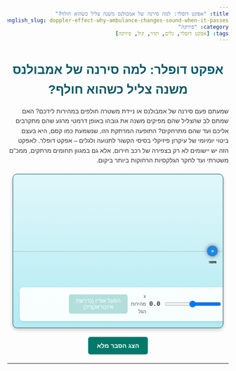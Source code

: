 ```yaml
---
title: "אפקט דופלר: למה סירנה של אמבולנס משנה צליל כשהוא חולף?"
english_slug: doppler-effect-why-ambulance-changes-sound-when-it-passes
category: "פיזיקה"
tags: [אפקט דופלר, גלים, תדר, קול, פיזיקה]
---
```

# אפקט דופלר: למה סירנה של אמבולנס משנה צליל כשהוא חולף?
שמעתם פעם סירנה של אמבולנס או ניידת משטרה חולפים במהירות לידכם? האם שמתם לב שהצליל שהם מפיקים משנה את גובהו באופן דרמטי מרגע שהם מתקרבים אליכם ועד שהם מתרחקים? התופעה המרתקת הזו, שנשמעת כמו קסם, היא בעצם ביטוי יומיומי של עיקרון פיזיקלי בסיסי הקשור לתנועה ולגלים – אפקט דופלר. לאפקט הזה יש יישומים לא רק בצפירה של רכב חירום, אלא גם במגוון תחומים מרתקים, ממכ"ם משטרתי ועד לחקר הגלקסיות הרחוקות ביותר ביקום.

<div id="doppler-simulation">
    <div id="background-gradient"></div>
    <div id="wave-plane"></div>
    <div id="waves-container"></div>
    <div id="source" class="object">
        <div class="label">מקור</div>
        <div class="direction-arrow"></div>
    </div>
    <div id="observer" class="object">
         <div class="label">צופה</div>
         <div class="listening-indicator"></div>
    </div>
    <div id="controls">
        <label for="speed-slider">מהירות המקור:</label>
        <input type="range" id="speed-slider" min="-0.9" max="0.9" value="0" step="0.01">
        <span id="current-speed">0.0</span> <span class="unit">x מהירות הגל</span>
        <button id="start-audio" class="control-button" disabled>הפעל אודיו (נדרשת אינטראקציה)</button>
         <span id="audio-status"></span>
    </div>
</div>

<button id="toggle-explanation" class="control-button">הצג הסבר מלא</button>

<div id="explanation" style="display: none;">
    <h2>מה מסתתר מאחורי הצליל המשתנה? הכירו את אפקט דופלר</h2>
    <p>אפקט דופלר הוא תופעה פיזיקלית שבה התדר (ומכאן גם אורך הגל) של גל – בין אם זה גל קול, גל אור או כל גל אחר – משתנה עבור צופה, כאשר מקור הגל או הצופה (או שניהם יחד) נמצאים בתנועה יחסית זה לזה בקו הראייה. במילים פשוטות ונוגעות לצליל: אם מקור קול מתקרב אליך, תשמע אותו בתדר גבוה יותר (כלומר, צליל גבוה יותר) מאשר אם הוא היה נייח. אם הוא מתרחק ממך, תשמע אותו בתדר נמוך יותר (צליל נמוך יותר).</p>

    <h2>איך זה עובד בפועל? דמיינו את הגלים</h2>
    <p>הסבר ויזואלי ועוצמתי לתופעה נעוץ באופן שבו "חזיתות" הגלים מתפשטות במרחב. דמיינו מקור קול קטן שפולט גלים מעגליים (כמו אדוות במים). אם המקור נייח, הוא נמצא במרכז כל הגלים שהוא פולט, וחזיתות הגלים מתפשטות באופן אחיד לכל הכיוונים. צופה בכל נקודה ישמע את הגלים מגיעים אליו במרווחי זמן קבועים, התואמים לתדר האמיתי של המקור.</p>
    <p>אבל מה קורה כשהמקור מתחיל לנוע? דמיינו שהמקור פולט גל, מתקדם קצת, ורק אז פולט את הגל הבא. בכיוון התנועה, המקור "רודף" אחרי הגל הקודם שפלט. התוצאה? המרווחים בין חזיתות הגלים בכיוון זה מתקצרים, הם "נדחסים". בכיוון ההפוך, המקור מתרחק מהגל הקודם, והמרווחים בין חזיתות הגלים "נמתחים" ומתארכים. צופה בכיוון ההתקרבות יקלוט גלים בתכיפות גדולה יותר (תדר גבוה), וצופה בכיוון ההתרחקות יקלוט גלים בתכיפות נמוכה יותר (תדר נמוך). הסימולציה שלמעלה מדגימה בדיוק את הדחיסה והמתיחה הזו של הגלים.</p>

    <h2>תרחישים נפוצים:</h2>
    <ul>
        <li>**מקור נע, צופה נייח:** זהו המקרה הקלאסי של האמבולנס. אתם עומדים בצד הדרך (צופה נייח) והאמבולנס עם הסירנה (מקור נע) מתקרב, חולף ומתרחק. כשהוא מתקרב, התדר הנקלט באוזניכם גבוה מהתדר האמיתי של הסירנה. ברגע שהוא חולף על פניכם, התדר הנקלט יורד בצורה ניכרת ומהירה, ונעשה נמוך מהתדר האמיתי כשהוא מתרחק. בסימולציה זו מדגימה בעיקר מקרה של תנועה על קו ישר שעובר דרך הצופה או קרוב אליו.</li>
        <li>**צופה נע, מקור נייח:** גם אם אתם בתנועה והמקור נייח, תתרחש תופעת דופלר. לדוגמה, אם תרוצו לכיוון פעמון נייח, "תפגשו" את הגלים שהוא פולט בקצב מהיר יותר, ולכן תשמעו צליל מעט גבוה יותר. אם תתרחקו בריצה, תשמעו צליל נמוך יותר. חשוב לציין שהאפקט על התדר זהה בשני המקרים כאשר המהירות היחסית זהה, אך יש הבדלים קלים בניתוח הפיזיקלי המדויק, במיוחד במהירויות גבוהות.</li>
    </ul>

    <h2>הנוסחה הפיזיקלית (לסקרנים):</h2>
    <p>הקשר המתמטי בין התדר הנקלט (f<sub>l</sub>, frequency of listener) לתדר הנפלט על ידי המקור (f<sub>s</sub>, frequency of source) במקרה של תנועה יחסית בקו ישר הוא:</p>
    <p style="text-align: center; font-size: 1.2em; font-weight: bold;">f<sub>l</sub> = f<sub>s</sub> * ((v + v<sub>l</sub>) / (v + v<sub>s</sub>))</p>
    <p>כאשר:</p>
    <ul>
        <li>**v** היא מהירות התפשטות הגל במתווה (למשל, מהירות הקול באוויר). בסימולציה שלנו, זוהי מהירות התפשטות העיגולים.</li>
        <li>**v<sub>l</sub>** היא מהירות הצופה ביחס למתווה. היא חיובית אם הצופה מתקרב למקור, ושלילית אם הוא מתרחק. בסימולציה שלנו, הצופה נייח, ולכן v<sub>l</sub> = 0.</li>
        <li>**v<sub>s</sub>** היא מהירות המקור ביחס למתווה. בגרסה הנפוצה של הנוסחה הזו, v<sub>s</sub> חיובית אם המקור מתרחק מהצופה, ושלילית אם הוא מתקרב.</li>
    </ul>
    <p>שימו לב שיש מוסכמות סימן שונות מעט בספרים שונים, אך הרעיון המרכזי נשאר זהה: תנועה יחסית של התקרבות מגדילה את התדר הנקלט, ותנועה יחסית של התרחקות מקטינה אותו. הסימולציה שלנו מחשבת את התדר הנקלט על סמך הרכיב של מהירות המקור בכיוון הצופה.</p>


    <h2>מעבר לאמבולנס: יישומים מפתיעים של אפקט דופלר</h2>
    <p>אפקט דופלר אינו רק עניין אקדמי או תופעת לוואי של סירנות. הוא כלי רב עוצמה שמשמש במגוון עצום של טכנולוגיות ותחומי מדע:</p>
    <ul>
        <li>**רדאר משטרתי:** כלי האכיפה המוכר ביותר משתמש בגלי רדיו. המכ"ם שולח גלי רדיו לעבר מכונית, והם מוחזרים ממנה (הד). אם המכונית נעה, תדר גלי הרדיו המוחזרים משתנה בהתאם למהירותה היחסית עקב אפקט דופלר. המכשיר מנתח את שינוי התדר ומחשב את מהירות הרכב.</li>
        <li>**אולטרסאונד רפואי:** מכשירים אלו משתמשים בגלי קול בתדר גבוה במיוחד. "דופלר זרימה" הוא טכניקה באולטרסאונד המשתמשת באפקט דופלר למדידת מהירות וכיוון זרימת הדם בכלי הדם. גלי הקול מוחזרים מתאי הדם האדומים, ושינוי התדר שלהם מאפשר לחשב את מהירות הזרימה.</li>
        <li>**אסטרונומיה וחקר היקום:** אחד היישומים המדהימים ביותר הוא באסטרונומיה. אור מכוכבים וגלקסיות רחוקות עובר גם הוא אפקט דופלר עקב תנועתם היחסית אלינו. אם גלקסיה מתרחקת, אורכה גל האור שהיא פולטת "נמתח" לכיוון האדום של הספקטרום ("הסחה לאדום" - Redshift). אם היא מתקרבת, אורכה גל האור "נדחס" לכיוון הכחול ("הסחה לכחול" - Blueshift). מדידת הסחה זו מאפשרת לאסטרונומים לדעת את מהירות גרמי השמיים, ואף הובילה לגילוי המרעיש שהיקום כולו מתפשט (רוב הגלקסיות מראות הסחה לאדום).</li>
        <li>**מטאורולוגיה (חיזוי מזג אוויר):** מכ"מי דופלר המשמשים לחיזוי מזג אוויר יכולים לנתח את מהירות תנועת טיפות הגשם והאוויר בתוך סופות, ובכך לספק מידע חיוני על מבנה הסופה, סיכון לטורנדו ועוד.</li>
    </ul>
    <p>כפי שניתן לראות, אפקט דופלר הוא לא רק סקרנות פיזיקלית, אלא עיקרון יסוד שמעצב את הבנתנו את העולם סביבנו ואת היקום הגדול, ומאפשר פיתוח טכנולוגיות חיוניות.</p>
</div>

<style>
/* כלל עיצוב כללי - שפה עברית */
body {
    direction: rtl;
    text-align: right;
    font-family: 'Arial Hebrew', sans-serif; /* או פונט עברי נעים אחר */
    line-height: 1.6;
    color: #333;
}

h1, h2 {
    color: #005662; /* גוון טורקיז עמוק יותר */
    text-align: center;
    margin-bottom: 15px;
}

p {
    margin-bottom: 10px;
}

ul {
    margin-bottom: 10px;
}

/* שדרוג ויזואלי של הסימולציה */
#doppler-simulation {
    width: 95%; /* גמישות רבה יותר */
    max-width: 800px;
    height: 350px; /* גובה מעט יותר */
    border: 1px solid #005662; /* מסגרת תואמת לצבעים */
    border-radius: 10px; /* פינות מעוגלות */
    margin: 20px auto;
    position: relative;
    overflow: hidden;
    background: linear-gradient(to bottom, #e0f7fa, #b2ebf2); /* רקע גרדיאנט עדין */
    box-shadow: 0 4px 8px rgba(0, 0, 0, 0.2); /* צל עדין */
}

#background-gradient {
    position: absolute;
    top: 0;
    left: 0;
    width: 100%;
    height: 100%;
    z-index: 1; /* מאחורי הגלים והאובייקטים */
}

#wave-plane {
    position: absolute;
    top: 50%;
    left: 0;
    width: 100%;
    height: 2px; /* קו דמיוני של "מדיום" */
    background-color: rgba(0, 0, 0, 0.1); /* קו עדין */
    z-index: 5;
}


.object {
    width: 24px; /* גודל מעט גדול יותר */
    height: 24px;
    border-radius: 50%;
    position: absolute;
    top: 50%;
    transform: translate(-50%, -50%);
    z-index: 15; /* מעל הכל */
    display: flex;
    justify-content: center;
    align-items: center;
    font-size: 0.7em;
    font-weight: bold;
    color: white;
    text-shadow: 0 0 3px rgba(0,0,0,0.5);
}

.object .label {
    position: absolute;
    bottom: -20px;
    width: max-content;
    font-size: 0.8em;
    color: #333;
    text-shadow: none;
}

#source {
    background-color: #ff5722; /* Deep Orange */
    box-shadow: 0 0 8px rgba(255, 87, 34, 0.7); /* זוהר עדין */
    transition: background-color 0.2s ease; /* מעבר צבע חלק */
}

#observer {
    background-color: #1e88e5; /* Blue */
    box-shadow: 0 0 8px rgba(30, 136, 229, 0.7); /* זוהר עדין */
    transition: background-color 0.2s ease; /* מעבר צבע חלק */
}

.listening-indicator {
    width: 10px;
    height: 10px;
    border-radius: 50%;
    background-color: rgba(255, 255, 255, 0.8);
    opacity: 0; /* נסתר כברירת מחדל */
    animation: pulse-indicator 1s infinite ease-out; /* אנימציה עדינה */
    animation-play-state: paused; /* בהשהיה כברירת מחדל */
}

.observer-listening .listening-indicator {
     opacity: 1;
     animation-play-state: running;
}


@keyframes pulse-indicator {
    0% { transform: scale(0.5); opacity: 0.8; }
    50% { transform: scale(1.2); opacity: 0.2; }
    100% { transform: scale(0.5); opacity: 0.8; }
}


#waves-container {
    position: absolute;
    top: 0;
    left: 0;
    width: 100%;
    height: 100%;
    pointer-events: none; /* מאפשר הקלקה דרך אל הרקע או בקרות */
    overflow: hidden;
    z-index: 10; /* מעל הרקע, מתחת לאובייקטים */
}

.wave {
    position: absolute;
    /* Initially set by JS */
    border: 2px solid rgba(255, 87, 34, 0.6); /* צבע גל תואם למקור, שקיפות */
    border-radius: 50%;
    transform: translate(-50%, -50%);
    opacity: 1;
    box-sizing: border-box;
    /* Animation handled by JS updating size and opacity, can add CSS transitions if preferred */
}

.wave.high-freq {
    border-color: rgba(255, 0, 0, 0.6); /* צבע אדום לתדר גבוה */
     border-width: 3px; /* קו מעט עבה יותר */
}

.wave.low-freq {
     border-color: rgba(0, 0, 255, 0.6); /* צבע כחול לתדר נמוך */
}

/* בקרות שדרוג */
#controls {
    position: absolute;
    bottom: 15px; /* מרחק מהתחתית */
    left: 15px; /* מרחק מהצד */
    background-color: rgba(255, 255, 255, 0.9); /* רקע מעט שקוף */
    padding: 12px;
    border-radius: 8px; /* פינות מעוגלות יותר */
    z-index: 20;
    display: flex;
    align-items: center;
    box-shadow: 0 2px 5px rgba(0, 0, 0, 0.1); /* צל קטן */
}

#controls label {
    margin-right: 8px;
    font-size: 0.9em;
    font-weight: bold;
    color: #005662;
}

#controls input[type="range"] {
    width: 180px; /* רוחב גדול יותר */
    margin-right: 8px;
    /* ניתן לעצב את הסליידר עצמו בצורה מתקדמת יותר באמצעות CSS */
}

#controls span#current-speed {
    font-family: 'Courier New', monospace;
    min-width: 40px; /* רוחב קבוע לתצוגת המהירות */
    text-align: center;
    font-weight: bold;
    color: #333;
}

.unit {
    font-size: 0.8em;
    color: #555;
    margin-left: 3px;
}

.control-button {
    margin-left: 10px;
    padding: 8px 15px;
    font-size: 0.9em;
    cursor: pointer;
    background-color: #00796b; /* Teal */
    color: white;
    border: none;
    border-radius: 5px;
    transition: background-color 0.2s ease, transform 0.1s ease;
}

.control-button:hover:not(:disabled) {
    background-color: #004d40; /* Teal כהה יותר */
    transform: translateY(-1px);
}

.control-button:active:not(:disabled) {
     transform: translateY(0);
}

.control-button:disabled {
    background-color: #b2dfdb; /* Teal בהיר יותר */
    cursor: not-allowed;
}

#audio-status {
    margin-left: 10px;
    font-size: 0.8em;
    color: #00796b;
    min-width: 80px;
    text-align: right;
}


/* הסבר שדרוג ויזואלי */
#explanation {
    margin-top: 20px;
    padding: 20px;
    border: 1px solid #b2ebf2; /* מסגרת בהירה */
    background-color: #e0f7fa; /* רקע בהיר */
    border-radius: 8px;
    box-shadow: 0 2px 5px rgba(0, 0, 0, 0.1);
    transition: opacity 0.3s ease-in-out; /* מעבר חלק להופעה/הסתרה */
    opacity: 0; /* נסתר כברירת מחדל */
    height: 0;
    overflow: hidden;
}

#explanation.visible {
    opacity: 1;
    height: auto; /* גובה אוטומטי */
}

#explanation h2 {
    color: #00796b;
    margin-top: 0; /* אין רווח עליון בראש ההסבר */
    margin-bottom: 10px;
    font-size: 1.4em;
    border-bottom: 1px solid #b2dfdb; /* קו תחתון לכותרת */
    padding-bottom: 5px;
}

#explanation ul {
    margin-top: 10px;
    padding-right: 20px; /* ריווח מימין ברשימה */
}

#explanation li {
    margin-bottom: 8px;
}

#toggle-explanation {
    display: block;
    margin: 20px auto;
    padding: 12px 20px;
    font-size: 1em;
    font-weight: bold;
}

/* הוספת אנימציות ותחושת "משחק" (באמצעות JS ושינוי CSS) */
/* אנימציה עדינה של המקור */
.source-moving {
    /* אין צורך באנימציה CSS ישירה לתנועה, היא מבוצעת ב-JS */
}

/* אנימציה של גלים - מבוצעת ב-JS ע"י שינוי גודל ושקיפות */
/* ניתן להוסיף אנימציות נוספות כאן אם נדרש, למשל טשטוש תנועה */

</style>

<script>
document.addEventListener('DOMContentLoaded', () => {
    const simulationContainer = document.getElementById('doppler-simulation');
    const sourceElement = document.getElementById('source');
    const observerElement = document.getElementById('observer');
    const wavesContainer = document.getElementById('waves-container');
    const speedSlider = document.getElementById('speed-slider');
    const currentSpeedSpan = document.getElementById('current-speed');
    const startAudioButton = document.getElementById('start-audio');
    const audioStatusSpan = document.getElementById('audio-status');
    const explanationDiv = document.getElementById('explanation');
    const toggleExplanationButton = document.getElementById('toggle-explanation');
    const observerListeningIndicator = observerElement.querySelector('.listening-indicator');


    // --- Simulation Parameters ---
    // Get dimensions dynamically if needed, but for now match CSS/design intent
    const SIM_WIDTH = simulationContainer.offsetWidth; // Use actual rendered width
    const SIM_HEIGHT = simulationContainer.offsetHeight; // Use actual rendered height
    const SOURCE_SIZE = sourceElement.offsetWidth;
    const OBSERVER_SIZE = observerElement.offsetWidth;

    const WAVE_SPEED_PIXELS_PER_SEC = 150; // Speed of wave expansion in pixels/sec - increased for more visual dynamics
    const BASE_FREQUENCY_HZ = 330; // Hz - E4 note, slightly more pleasant than A4?
    const SIM_SPEED_SCALE = 1.0; // Factor to speed up/slow down simulation time relative to real time
    // Generate waves less often than real frequency for visual clarity
    const VISUAL_WAVE_RATE_HZ = BASE_FREQUENCY_HZ / 15; // Generate 1/15th of the actual waves visually
    const WAVE_GENERATION_INTERVAL_SIM_SEC = 1 / VISUAL_WAVE_RATE_HZ;
    const MAX_WAVE_RADIUS = Math.max(SIM_WIDTH, SIM_HEIGHT) * 1.5; // Waves disappear after reaching this size - slightly larger margin
     const AUDIO_UPDATE_INTERVAL_MS = 50; // Update audio frequency every X ms

    // --- State Variables ---
    // Source starts left, moves towards center
    let sourceX = SIM_WIDTH * 0.1;
    const sourceY = SIM_HEIGHT / 2; // Assume objects are centered vertically
    const observerX = SIM_WIDTH / 2;
    const observerY = SIM_HEIGHT / 2;
    let sourceVelocityRatio = parseFloat(speedSlider.value); // Ratio relative to wave speed
    let sourceVelocityPixelsPerSecond = sourceVelocityRatio * WAVE_SPEED_PIXELS_PER_SEC; // Pixels/sec
    let waves = []; // Array to hold wave objects { element, originX, originY, startTimeSim }
    let lastWaveTimeSim = 0;
    let simulationTime = 0; // Simulation time in seconds
    let lastTime; // For animation frame deltaTime

    // --- Audio Context ---
    let audioContext = null;
    let oscillator = null;
    let gainNode = null;
    let isAudioStarted = false;
    let audioIntervalId = null;

    // Set initial positions
    sourceElement.style.left = `${sourceX}px`;
    sourceElement.style.top = `${sourceY}px`;
    observerElement.style.left = `${observerX}px`;
    observerElement.style.top = `${observerY}px`;

    // Enable audio button after DOM is ready
    startAudioButton.disabled = false;
    audioStatusSpan.textContent = 'אודיו מושהה';
     observerElement.classList.remove('observer-listening');


    // Function to initialize and start audio
    function startAudio() {
        if (isAudioStarted) return;

        try {
            audioContext = new (window.AudioContext || window.webkitAudioContext)();
            oscillator = audioContext.createOscillator();
            gainNode = audioContext.createGain();

            oscillator.type = 'sine'; // Basic sine wave
            oscillator.frequency.setValueAtTime(BASE_FREQUENCY_HZ, audioContext.currentTime); // Start at base frequency
            gainNode.gain.setValueAtTime(0.3, audioContext.currentTime); // Volume control (0 to 1) - slightly lower volume
            gainNode.gain.linearRampToValueAtTime(0.5, audioContext.currentTime + 0.1); // Fade in volume

            oscillator.connect(gainNode);
            gainNode.connect(audioContext.destination);

            oscillator.start();
            isAudioStarted = true;
            startAudioButton.textContent = 'אודיו מופעל';
            startAudioButton.disabled = true; // Disable after starting, user can't stop/restart simple sim
            audioStatusSpan.textContent = ''; // Clear status
            observerElement.classList.add('observer-listening'); // Add listening animation class

            // Start audio frequency update loop
            audioIntervalId = setInterval(updateAudioFrequency, AUDIO_UPDATE_INTERVAL_MS);

        } catch (e) {
            console.error('Web Audio API is not supported or failed to start:', e);
            startAudioButton.textContent = 'שגיאת אודיו';
            startAudioButton.disabled = true;
            audioStatusSpan.textContent = 'שגיאה';
        }
    }

     function stopAudio() {
         if (!isAudioStarted) return;

         if (audioIntervalId) {
             clearInterval(audioIntervalId);
             audioIntervalId = null;
         }

         if (oscillator) {
             oscillator.stop(audioContext.currentTime + 0.1); // Fade out
             oscillator = null;
         }
         if (gainNode) {
             gainNode.disconnect();
             gainNode = null;
         }
         if (audioContext && audioContext.state !== 'closed') {
              audioContext.close().then(() => {
                 audioContext = null;
                 isAudioStarted = false;
                 startAudioButton.textContent = 'הפעל אודיו';
                 startAudioButton.disabled = false;
                 audioStatusSpan.textContent = 'אודיו מושהה';
                 observerElement.classList.remove('observer-listening');
              });
         } else {
              isAudioStarted = false;
              startAudioButton.textContent = 'הפעל אודיו';
              startAudioButton.disabled = false;
              audioStatusSpan.textContent = 'אודיו מושהה';
              observerElement.classList.remove('observer-listening');
         }

     }


    startAudioButton.addEventListener('click', startAudio);


    speedSlider.addEventListener('input', (event) => {
        // Map slider value (-0.9 to 0.9) to velocity ratio relative to wave speed.
        const vSourceRatio = parseFloat(event.target.value);
        sourceVelocityRatio = vSourceRatio;
        sourceVelocityPixelsPerSecond = vSourceRatio * WAVE_SPEED_PIXELS_PER_SEC;
        currentSpeedSpan.textContent = vSourceRatio.toFixed(1); // Display ratio

        // Start audio on first slider interaction if not started (alternative trigger)
        if (!isAudioStarted && Math.abs(sourceVelocityRatio) > 0.01) {
             // Don't auto-start immediately, the button click is the required gesture.
             // User must click the button first. Slider only controls speed *after* audio is enabled.
             // Let's leave the button as the explicit audio start.
        }
         // Update arrow direction visually (basic)
         const arrow = sourceElement.querySelector('.direction-arrow');
         if (sourceVelocityRatio > 0.05) {
             arrow.style.display = 'block';
             arrow.style.transform = 'translate(-50%, -50%) rotate(0deg)'; // Right
         } else if (sourceVelocityRatio < -0.05) {
             arrow.style.display = 'block';
             arrow.style.transform = 'translate(-50%, -50%) rotate(180deg)'; // Left
         } else {
             arrow.style.display = 'none'; // Hide if velocity is near zero
         }
    });

    // Initial arrow state
    const initialArrow = sourceElement.querySelector('.direction-arrow');
    initialArrow.style.display = 'none'; // Hide arrow initially


    toggleExplanationButton.addEventListener('click', () => {
        const isHidden = explanationDiv.style.display === 'none' || explanationDiv.style.height === '0px';
        if (isHidden) {
            explanationDiv.style.display = 'block';
            // Force reflow to ensure transition works from height 0
            explanationDiv.offsetHeight;
            explanationDiv.classList.add('visible');
            toggleExplanationButton.textContent = 'הסתר הסבר מלא';
        } else {
             explanationDiv.classList.remove('visible');
             // Set a timeout to hide completely after transition
             setTimeout(() => {
                 explanationDiv.style.display = 'none';
             }, 300); // Match CSS transition duration
            toggleExplanationButton.textContent = 'הצג הסבר מלא';
        }
    });

    // Initial state for explanation on load
    if(explanationDiv.classList.contains('visible')) {
         explanationDiv.style.display = 'block'; // Ensure it's block if CSS makes it visible initially
         toggleExplanationButton.textContent = 'הסתר הסבר מלא';
    } else {
        explanationDiv.style.display = 'none'; // Ensure it's hidden if CSS doesn't make it visible
        explanationDiv.style.height = '0'; // Ensure height is 0 for transition
        explanationDiv.style.opacity = '0'; // Ensure opacity is 0 for transition
        toggleExplanationButton.textContent = 'הצג הסבר מלא';
    }


    function updateAudioFrequency() {
        if (!isAudioStarted || !oscillator || !audioContext) return;

        // Calculate instantaneous distance between source and observer
        const dx = observerX - sourceX;
        const dy = observerY - sourceY; // In this 1D sim, dy is always 0, but useful for generalization
        const distance = Math.sqrt(dx * dx + dy * dy);

        // Avoid division by zero or issues when distance is tiny
        if (distance < 5) { // Source is very close to observer's X position
             // The frequency should be close to the base frequency when the source is directly
             // in front of/behind the observer, and rapidly change sign as it passes.
             // Let's simplify and use the base frequency when source is directly aligned vertically.
             // For motion along X, this occurs when dx is near zero.
             // A smooth transition is needed here. For simplicity, use the formula, it handles dx=0 gracefully.
             // If source is exactly at observerX and moving horizontally, velocity component towards observer is 0.
        }

        // Calculate the component of source velocity along the line connecting source to observer
        // Velocity vector of source: (sourceVelocityPixelsPerSecond, 0)
        // Unit vector from source to observer: (dx / distance, dy / distance)
        // v_s_towards_observer = dot(SourceVelocityVector, UnitVector_SO)
        // v_s_towards_observer = sourceVelocityPixelsPerSecond * (dx / distance) + 0 * (dy / distance)
        let v_s_towards_observer = 0;
        if (distance > 0.1) { // Avoid division by tiny distance
             v_s_towards_observer = sourceVelocityPixelsPerSecond * (dx / distance);
        }
         // If distance is ~0, source is AT observer. Velocity component towards is ambiguous/rapidly changing.
         // Our formula naturally gives 0 when dx=0, assuming dy=0.

        // Doppler formula for stationary observer, moving source:
        // f_observed = f_source * (v_wave / (v_wave - v_s_towards_observer))
        // where v_s_towards_observer is positive if source moves TOWARDS observer.

        let f_observed = BASE_FREQUENCY_HZ;
        const denominator = WAVE_SPEED_PIXELS_PER_SEC - v_s_towards_observer;

        // Handle cases where source velocity towards observer is >= wave speed (sonic boom territory, not simulated visually)
        if (Math.abs(denominator) > 0.1) { // Avoid near-zero or negative denominator
             f_observed = BASE_FREQUENCY_HZ * (WAVE_SPEED_PIXELS_PER_SEC / denominator);

             // Clamp frequency to a reasonable audible range for the simulation
             const maxFreq = BASE_FREQUENCY_HZ * 3; // Cap high frequency
             const minFreq = BASE_FREQUENCY_HZ * 0.5; // Cap low frequency
             f_observed = Math.max(minFreq, Math.min(maxFreq, f_observed));

        } else {
             // Denominator is near zero or negative (source moving near/above wave speed towards observer)
             // This causes frequency to spike very high theoretically. In audible simulation, cap it.
             if (v_s_towards_observer > 0) { // Moving towards observer
                  f_observed = BASE_FREQUENCY_HZ * 3; // Cap at max frequency
             } else { // Moving away or stationary near observer (shouldn't hit this case often with >0.1 check)
                  f_observed = BASE_FREQUENCY_HZ * 0.5; // Cap at min frequency or BASE_FREQUENCY_HZ
             }
        }


        // Smoothly update the oscillator frequency
        if (oscillator && audioContext) {
             // Use a smooth transition rather than setting valueAtTime directly
             oscillator.frequency.linearRampToValueAtTime(f_observed, audioContext.currentTime + (AUDIO_UPDATE_INTERVAL_MS / 1000) * 0.8); // Ramp over most of the interval
        }

         // Visual feedback: change wave color based on perceived frequency at observer?
         // This is tricky as waves are generated at the source's perceived frequency at creation time.
         // A simpler approach: Change observer color or add indicator animation based on the calculated f_observed.
         // Add class to observer based on frequency deviation
         const freqRatio = f_observed / BASE_FREQUENCY_HZ;
         if (freqRatio > 1.1) { // Significantly higher
             observerElement.style.backgroundColor = '#ef5350'; // Reddish
         } else if (freqRatio < 0.9) { // Significantly lower
             observerElement.style.backgroundColor = '#42a5f5'; // Bluish
         } else { // Near base frequency
              observerElement.style.backgroundColor = '#1e88e5'; // Original blue
         }
    }


    function updateSimulation(currentTime) {
        if (lastTime === undefined) lastTime = currentTime;
        const deltaTime = (currentTime - lastTime) / 1000; // Delta time in seconds
        lastTime = currentTime;

        const simDeltaTime = deltaTime * SIM_SPEED_SCALE;
        simulationTime += simDeltaTime;

        // --- Update Source Position ---
        sourceX += sourceVelocityPixelsPerSecond * simDeltaTime;

        // Bounce off walls with a slight damping/visual cue
        const bouncePadding = SOURCE_SIZE / 2; // Bounce when center is near edge
        if (sourceX < bouncePadding) {
            sourceX = bouncePadding;
            sourceVelocityPixelsPerSecond *= -0.9; // Bounce and lose some speed
            sourceVelocityRatio = sourceVelocityPixelsPerSecond / WAVE_SPEED_PIXELS_PER_SEC;
            speedSlider.value = sourceVelocityRatio.toFixed(2);
            currentSpeedSpan.textContent = sourceVelocityRatio.toFixed(1);
        } else if (sourceX > SIM_WIDTH - bouncePadding) {
            sourceX = SIM_WIDTH - bouncePadding;
            sourceVelocityPixelsPerSecond *= -0.9; // Bounce and lose some speed
            sourceVelocityRatio = sourceVelocityPixelsPerSecond / WAVE_SPEED_PIXELS_PER_SEC;
            speedSlider.value = sourceVelocityRatio.toFixed(2);
            currentSpeedSpan.textContent = sourceVelocityRatio.toFixed(1);
        }

        sourceElement.style.left = `${sourceX}px`;

        // --- Generate New Waves ---
        if (simulationTime - lastWaveTimeSim >= WAVE_GENERATION_INTERVAL_SIM_SEC) {
            waves.push({
                element: null, // Will create on first render
                originX: sourceX, // Wave originates from source's position at time of emission
                originY: sourceY,
                startTimeSim: simulationTime // Time in simulation seconds when wave was emitted
            });
            lastWaveTimeSim = simulationTime;
        }

        // --- Update Waves ---
        const wavesToRemove = [];
        waves.forEach((wave, index) => {
            const elapsedSimTime = simulationTime - wave.startTimeSim;
            const radius = WAVE_SPEED_PIXELS_PER_SEC * elapsedSimTime;

            if (radius > MAX_WAVE_RADIUS) {
                wavesToRemove.push(index);
                if (wave.element) {
                    wave.element.remove(); // Remove the DOM element
                }
            } else {
                if (!wave.element) {
                    // Create element if it doesn't exist yet
                    wave.element = document.createElement('div');
                    wave.element.classList.add('wave');
                    wavesContainer.appendChild(wave.element);
                     // Set initial style on creation
                    wave.element.style.width = `0px`;
                    wave.element.style.height = `0px`;
                    wave.element.style.left = `${wave.originX}px`;
                    wave.element.style.top = `${wave.originY}px`;
                    wave.element.style.opacity = 1; // Start fully opaque
                }
                // Update element style
                const size = radius * 2;
                wave.element.style.width = `${size}px`;
                wave.element.style.height = `${size}px`;

                // Fade out as waves expand - fade starts later
                wave.element.style.opacity = Math.max(0, 1 - (radius / MAX_WAVE_RADIUS) * 1.5); // Fade out faster towards the end

                // Optional: Change wave color/style based on emission frequency IF source frequency wasn't constant
                // For this sim, source frequency is constant, only the *perceived* frequency changes.
                // Could add classes based on which side they were emitted from if source is moving,
                // to visually emphasize the compressed/stretched side.
                if (sourceVelocityPixelsPerSecond > 0.01 && wave.originX < SIM_WIDTH * 0.5) { // Emitted while moving right (towards observer)
                     // wave.element.classList.add('high-freq'); // Visual cue for compression (only if moving right AND left of observer)
                     // wave.element.classList.remove('low-freq');
                } else if (sourceVelocityPixelsPerSecond < -0.01 && wave.originX > SIM_WIDTH * 0.5) { // Emitted while moving left (towards observer)
                      // wave.element.classList.add('high-freq'); // Visual cue for compression (only if moving left AND right of observer)
                     // wave.element.classList.remove('low-freq');
                } else if (sourceVelocityPixelsPerSecond > 0.01 && wave.originX > SIM_WIDTH * 0.5) { // Emitted while moving right (away from observer)
                     // wave.element.classList.add('low-freq'); // Visual cue for stretching
                     // wave.element.classList.remove('high-freq');
                } else if (sourceVelocityPixelsPerSecond < -0.01 && wave.originX < SIM_WIDTH * 0.5) { // Emitted while moving left (away from observer)
                     // wave.element.classList.add('low-freq'); // Visual cue for stretching
                     // wave.element.classList.remove('high-freq');
                } else {
                    // Remove high/low freq classes if source is stationary
                     // wave.element.classList.remove('high-freq', 'low-freq');
                }
                // Simplified: Just color the waves based on whether they were emitted while source was moving
                if (Math.abs(sourceVelocityRatio) > 0.01) {
                     if (sourceVelocityRatio > 0 && wave.originX < observerX) { /* Moving right towards observer when emitted */ wave.element.style.borderColor = 'rgba(255, 0, 0, 0.6)'; }
                     else if (sourceVelocityRatio < 0 && wave.originX > observerX) { /* Moving left towards observer when emitted */ wave.element.style.borderColor = 'rgba(255, 0, 0, 0.6)'; }
                     else if (sourceVelocityRatio > 0 && wave.originX > observerX) { /* Moving right away from observer when emitted */ wave.element.style.borderColor = 'rgba(0, 0, 255, 0.6)'; }
                      else if (sourceVelocityRatio < 0 && wave.originX < observerX) { /* Moving left away from observer when emitted */ wave.element.style.borderColor = 'rgba(0, 0, 255, 0.6)'; }
                      else { wave.element.style.borderColor = 'rgba(255, 87, 34, 0.6)'; } // Default if calculation is tricky near observer X
                } else {
                    wave.element.style.borderColor = 'rgba(255, 87, 34, 0.6)'; // Default color when source is stationary
                }

            }
        });

        // Remove waves that are too large
        for (let i = wavesToRemove.length - 1; i >= 0; i--) {
            waves.splice(wavesToRemove[i], 1);
        }

        requestAnimationFrame(updateSimulation);
    }

    // Start the simulation loop
    requestAnimationFrame(updateSimulation);

});
</script>
---
```